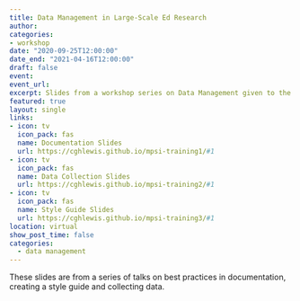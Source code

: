 ```yaml
---
title: Data Management in Large-Scale Ed Research
author: 
categories:
- workshop
date: "2020-09-25T12:00:00"
date_end: "2021-04-16T12:00:00"
draft: false
event: 
event_url: 
excerpt: Slides from a workshop series on Data Management given to the Missouri Prevention Science Institute.
featured: true 
layout: single
links:
- icon: tv
  icon_pack: fas
  name: Documentation Slides
  url: https://cghlewis.github.io/mpsi-training1/#1
- icon: tv
  icon_pack: fas
  name: Data Collection Slides
  url: https://cghlewis.github.io/mpsi-training2/#1
- icon: tv
  icon_pack: fas
  name: Style Guide Slides
  url: https://cghlewis.github.io/mpsi-training3/#1
location: virtual
show_post_time: false
categories:
  - data management
---
```


These slides are from a series of talks on best practices in documentation, creating a style guide and collecting data.